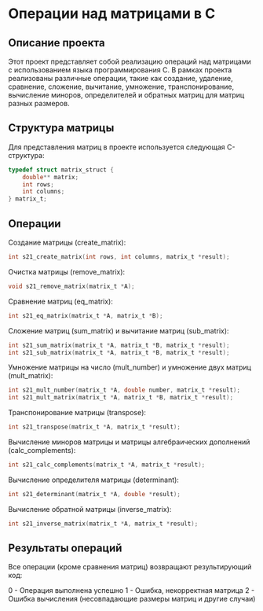 # Операции над матрицами в C

## Описание проекта

Этот проект представляет собой реализацию операций над матрицами с использованием языка программирования C. В рамках проекта реализованы различные операции, такие как создание, удаление, сравнение, сложение, вычитание, умножение, транспонирование, вычисление миноров, определителей и обратных матриц для матриц разных размеров.

## Структура матрицы

Для представления матриц в проекте используется следующая C-структура:

```c
typedef struct matrix_struct {
    double** matrix;
    int rows;
    int columns;
} matrix_t;
```


## Операции

 Создание матрицы (create_matrix):
```c
int s21_create_matrix(int rows, int columns, matrix_t *result);
```
 Очистка матрицы (remove_matrix):
```c
void s21_remove_matrix(matrix_t *A);
```
Сравнение матриц (eq_matrix):
```c
int s21_eq_matrix(matrix_t *A, matrix_t *B);
```
Сложение матриц (sum_matrix) и вычитание матриц (sub_matrix):
```c
int s21_sum_matrix(matrix_t *A, matrix_t *B, matrix_t *result);
int s21_sub_matrix(matrix_t *A, matrix_t *B, matrix_t *result);
```
Умножение матрицы на число (mult_number) и умножение двух матриц (mult_matrix):
```c
int s21_mult_number(matrix_t *A, double number, matrix_t *result);
int s21_mult_matrix(matrix_t *A, matrix_t *B, matrix_t *result);
```
Транспонирование матрицы (transpose):
```c
int s21_transpose(matrix_t *A, matrix_t *result);
```
Вычисление миноров матрицы и матрицы алгебраических дополнений (calc_complements):
```c
int s21_calc_complements(matrix_t *A, matrix_t *result);
```
Вычисление определителя матрицы (determinant):
```c
int s21_determinant(matrix_t *A, double *result);
```
Вычисление обратной матрицы (inverse_matrix):
```c
int s21_inverse_matrix(matrix_t *A, matrix_t *result);
```
## Результаты операций

Все операции (кроме сравнения матриц) возвращают результирующий код:

0 - Операция выполнена успешно
1 - Ошибка, некорректная матрица
2 - Ошибка вычисления (несовпадающие размеры матриц и другие случаи)

